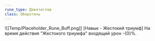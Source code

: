 ```yaml
---
rune_type: Девятиглав
class: Оборотень
---
```

![[Temp/Placeholder_Rune_Buff.png]]
[Навык - Жестокий триумф] На время действия "Жестокого триумфа" входящий урон -{0}%.
